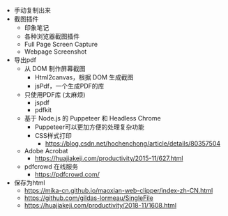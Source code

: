 - 手动复制出来
- 截图插件
  - 印象笔记
  - 各种浏览器截图插件
  - Full Page Screen Capture
  - Webpage Screenshot
- 导出pdf
  - 从 DOM 制作屏幕截图
    - Html2canvas，根据 DOM 生成截图
    - jsPdf，一个生成PDF的库
  - 只使用PDF库 (太麻烦)
    - jspdf
    - pdfkit
  - 基于 Node.js 的 Puppeteer 和 Headless Chrome
    - Puppeteer可以更加方便的处理复杂功能
    - CSS样式打印
      - https://blog.csdn.net/hochenchong/article/details/80357504
  - Adobe Acrobat
    - https://huajiakeji.com/productivity/2015-11/627.html
  - pdfcrowd 在线服务
    - https://pdfcrowd.com/
- 保存为html
	- https://mika-cn.github.io/maoxian-web-clipper/index-zh-CN.html
	- https://github.com/gildas-lormeau/SingleFile
	- https://huajiakeji.com/productivity/2018-11/1608.html
